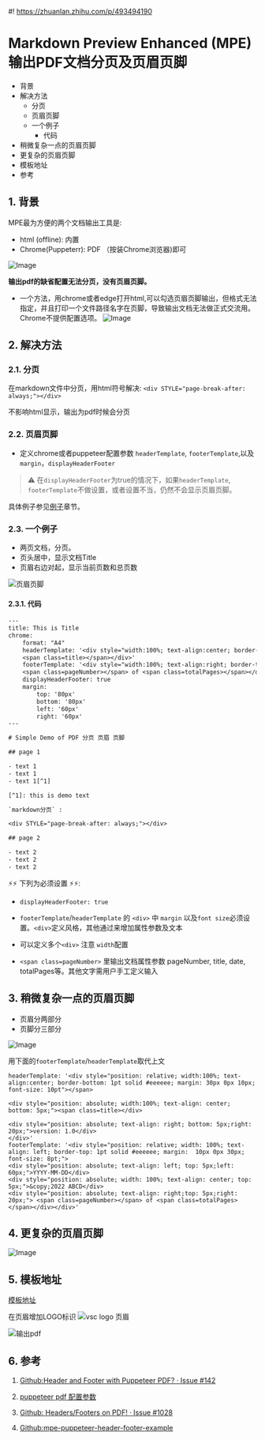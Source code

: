 #! https://zhuanlan.zhihu.com/p/493494190

# Markdown Preview Enhanced (MPE) 输出PDF文档分页及页眉页脚


- 背景
- 解决方法
    - 分页
    - 页眉页脚
    - 一个例子
        - 代码
- 稍微复杂一点的页眉页脚
- 更复杂的页眉页脚
- 模板地址
- 参考


## 1. 背景

MPE最为方便的两个文档输出工具是:

- html (offline): 内置
- Chrome(Puppeterr): PDF （按装Chrome浏览器)即可

![Image](https://pic4.zhimg.com/80/v2-0c118f498b12c6e9ace0f8f6d74798d3.png)

**输出pdf的缺省配置无法分页，没有页眉页脚。**

- 一个方法，用chrome或者edge打开html,可以勾选页眉页脚输出，但格式无法指定，并且打印一个文件路径名字在页脚，导致输出文档无法做正式交流用。Chrome不提供配置选项。
    ![Image](https://pic4.zhimg.com/80/v2-e5a516e56fe48bdcdb6d5747725a861d.png)


## 2. 解决方法

### 2.1. 分页

在markdown文件中分页，用html符号解决: `<div STYLE="page-break-after: always;"></div>`

不影响html显示，输出为pdf时候会分页

### 2.2. 页眉页脚

- 定义chrome或者puppeteer配置参数 `headerTemplate`, `footerTemplate`,以及 `margin`，`displayHeaderFooter`

> ⚠️ 在`displayHeaderFooter`为true的情况下，如果`headerTemplate`, `footerTemplate`不做设置，或者设置不当，仍然不会显示页眉页脚。

具体例子参见[例子](#33-一个例子)章节。

### 2.3. 一个例子

- 两页文档，分页。
- 页头居中，显示文档Title
- 页眉右边对起，显示当前页数和总页数

![页眉页脚](https://pic4.zhimg.com/80/v2-101aa995b89a92e9c80230abc6272dff.png)

#### 2.3.1. 代码
```txt
---
title: This is Title
chrome:
    format: "A4"
    headerTemplate: '<div style="width:100%; text-align:center; border-bottom: 1pt solid #eeeeee; margin: 20px 10px 10px; font-size: 10pt"> 
    <span class=title></span></div>'
    footerTemplate: '<div style="width:100%; text-align:right; border-top: 1pt solid #eeeeee; margin:  10px 10px 20px; font-size: 8pt;"> 
    <span class=pageNumber></span> of <span class=totalPages></span></div>'
    displayHeaderFooter: true
    margin:
        top: '80px'
        bottom: '80px'
        left: '60px'
        right: '60px'
---

# Simple Demo of PDF 分页 页眉 页脚

## page 1

- text 1 
- text 1 
- text 1[^1]

[^1]: this is demo text 

`markdown分页` :

<div STYLE="page-break-after: always;"></div>

## page 2

- text 2
- text 2
- text 2

```
⚡⚡ 下列为必须设置 ⚡⚡:

- `displayHeaderFooter: true`

- `footerTemplate`/`headerTemplate` 的 `<div>` 中  `margin` 以及`font size`必须设置。`<div>`定义风格，其他通过<span>来增加属性参数及文本

- 可以定义多个`<div>` 注意 `width`配置

- `<span class=pageNumber>` 里输出文档属性参数 pageNumber, title, date, totalPages等。其他文字需用户手工定义输入

## 3. 稍微复杂一点的页眉页脚

- 页眉分两部分
- 页脚分三部分

![Image](https://pic4.zhimg.com/80/v2-bca159c97a79d63c6afecc320e5c3715.png)

用下面的`footerTemplate`/`headerTemplate`取代上文
```
headerTemplate: '<div style="position: relative; width:100%; text-align:center; border-bottom: 1pt solid #eeeeee; margin: 30px 0px 10px; font-size: 10pt"></span>

<div style="position: absolute; width:100%; text-align: center; bottom: 5px;"><span class=title></div>

<div style="position: absolute; text-align: right; bottom: 5px;right: 20px;">version: 1.0</div>
</div>'
footerTemplate: '<div style="position: relative; width: 100%; text-align: left; border-top: 1pt solid #eeeeee; margin:  10px 0px 30px; font-size: 8pt;">
<div style="position: absolute; text-align: left; top: 5px;left: 60px;">YYYY-MM-DD</div>
<div style="position: absolute; width: 100%; text-align: center; top: 5px;">&copy;2022 ABCD</div>
<div style="position: absolute; text-align: right;top: 5px;right: 20px;"> <span class=pageNumber></span> of <span class=totalPages></span></div></div>'
```

## 4. 更复杂的页眉页脚

![Image](https://pic4.zhimg.com/80/v2-e9cb899f97fd79178585c86b91e1758f.png)

## 5. 模板地址

[模板地址](https://gitee.com/jeffatoptics/mpe-pdf-template)

在页眉增加LOGO标识
![vsc logo 页眉](https://pic4.zhimg.com/80/v2-a9bbb3303b717b24f2426e0211852827.png)

![输出pdf](https://pic4.zhimg.com/80/v2-4fc0b73b4d9e06d1c911cbd12bb4ba48.gif)

## 6. 参考

1. [Github:Header and Footer with Puppeteer PDF? · Issue #142](https://github.com/shd101wyy/vscode-markdown-preview-enhanced/issues/142)

1. [puppeteer pdf 配置参数](https://github.com/GoogleChrome/puppeteer/blob/v1.8.0/docs/api.md#pagepdfoptions)   

1. [Github: Headers/Footers on PDF! · Issue #1028](https://github.com/shd101wyy/markdown-preview-enhanced/issues/1028)

1. [Github:mpe-puppeteer-header-footer-example](https://gitee.com/link?target=https%3A%2F%2Fgithub.com%2Ftmori3y2%2Fmpe-puppeteer-header-footer-example)